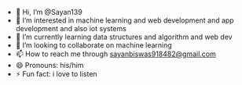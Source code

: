 - 👋 Hi, I’m @Sayan139
- 👀 I’m interested in machine learning and web development and app development and also iot systems
- 🌱 I’m currently learning data structures and algorithm and web dev
- 💞️ I’m looking to collaborate on machine learning
- 📫 How to reach me through sayanbiswas918482@gmail.com
- 😄 Pronouns: his/him
- ⚡ Fun fact: i love to listen

<!---
Sayan139/Sayan139 is a ✨ special ✨ repository because its `README.md` (this file) appears on your GitHub profile.
You can click the Preview link to take a look at your changes.
--->

